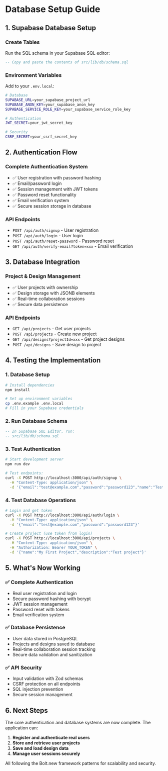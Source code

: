 # Database Setup Guide

## 1. Supabase Database Setup

### Create Tables
Run the SQL schema in your Supabase SQL editor:

```sql
-- Copy and paste the contents of src/lib/db/schema.sql
```

### Environment Variables
Add to your `.env.local`:

```bash
# Database
SUPABASE_URL=your_supabase_project_url
SUPABASE_ANON_KEY=your_supabase_anon_key
SUPABASE_SERVICE_ROLE_KEY=your_supabase_service_role_key

# Authentication
JWT_SECRET=your_jwt_secret_key

# Security
CSRF_SECRET=your_csrf_secret_key
```

## 2. Authentication Flow

### Complete Authentication System
- ✅ User registration with password hashing
- ✅ Email/password login
- ✅ Session management with JWT tokens
- ✅ Password reset functionality
- ✅ Email verification system
- ✅ Secure session storage in database

### API Endpoints
- `POST /api/auth/signup` - User registration
- `POST /api/auth/login` - User login
- `POST /api/auth/reset-password` - Password reset
- `GET /api/auth/verify-email?token=xxx` - Email verification

## 3. Database Integration

### Project & Design Management
- ✅ User projects with ownership
- ✅ Design storage with JSONB elements
- ✅ Real-time collaboration sessions
- ✅ Secure data persistence

### API Endpoints
- `GET /api/projects` - Get user projects
- `POST /api/projects` - Create new project
- `GET /api/designs?projectId=xxx` - Get project designs
- `POST /api/designs` - Save design to project

## 4. Testing the Implementation

### 1. Database Setup
```bash
# Install dependencies
npm install

# Set up environment variables
cp .env.example .env.local
# Fill in your Supabase credentials
```

### 2. Run Database Schema
```sql
-- In Supabase SQL Editor, run:
-- src/lib/db/schema.sql
```

### 3. Test Authentication
```bash
# Start development server
npm run dev

# Test endpoints:
curl -X POST http://localhost:3000/api/auth/signup \
  -H "Content-Type: application/json" \
  -d '{"email":"test@example.com","password":"password123","name":"Test User"}'
```

### 4. Test Database Operations
```bash
# Login and get token
curl -X POST http://localhost:3000/api/auth/login \
  -H "Content-Type: application/json" \
  -d '{"email":"test@example.com","password":"password123"}'

# Create project (use token from login)
curl -X POST http://localhost:3000/api/projects \
  -H "Content-Type: application/json" \
  -H "Authorization: Bearer YOUR_TOKEN" \
  -d '{"name":"My First Project","description":"Test project"}'
```

## 5. What's Now Working

### ✅ Complete Authentication
- Real user registration and login
- Secure password hashing with bcrypt
- JWT session management
- Password reset with tokens
- Email verification system

### ✅ Database Persistence
- User data stored in PostgreSQL
- Projects and designs saved to database
- Real-time collaboration session tracking
- Secure data validation and sanitization

### ✅ API Security
- Input validation with Zod schemas
- CSRF protection on all endpoints
- SQL injection prevention
- Secure session management

## 6. Next Steps

The core authentication and database systems are now complete. The application can:

1. **Register and authenticate real users**
2. **Store and retrieve user projects**
3. **Save and load design data**
4. **Manage user sessions securely**

All following the Bolt.new framework patterns for scalability and security.